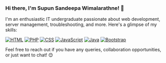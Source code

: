 ### Hi there, I'm Supun Sandeepa Wimalarathne! 👋

I'm an enthusiastic IT undergraduate passionate about web development, server management, troubleshooting, and more. Here's a glimpse of my skills:

[![HTML](https://skillicons.dev/icons?i=html)](https://skillicons.dev/icons?i=html)
[![PHP](https://skillicons.dev/icons?i=php)](https://skillicons.dev/icons?i=php)
[![CSS](https://skillicons.dev/icons?i=css)](https://skillicons.dev/icons?i=css)
[![JavaScript](https://skillicons.dev/icons?i=javascript)](https://skillicons.dev/icons?i=javascript)
[![Java](https://skillicons.dev/icons?i=java)](https://skillicons.dev/icons?i=java)
[![Bootstrap](https://skillicons.dev/icons?i=bootstrap)](https://skillicons.dev/icons?i=bootstrap)

Feel free to reach out if you have any queries, collaboration opportunities, or just want to chat! 😊
